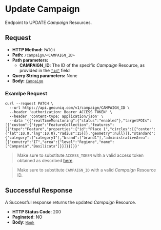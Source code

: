# Update Campaign

Endpoint to UPDATE *Campaign* Resources.

## Request

* **HTTP Method:** `PATCH`
* **Path:** `/campaign/<CAMPAIGN_ID>`
* **Path parameters:**
    *  **CAMPAIGN_ID**: The ID of the specific *Campaign* Resource, as provided in the [`"id"`](api/data-models/resources/user-created/campaign.md) field
* **Query String parameters:** None
* **Body:** [`Campaign`](/api/reference/data-modelsata-models/resources/user-created/campaign.md)
    
### Examlpe Request


```
curl --request PATCH \
  --url https://api.geouniq.com/v1/campaign/CAMPAIGN_ID \
  --header 'authorization: Bearer ACCESS_TOKEN' \
  --header 'content-type: application/json' \
  --data '{{"realTimeMonitoring":{"status":"enabled"},"targetPOIs":[{"custom":{"type":"FeatureCollection","features":[{"type":"Feature","properties":{"id":"Place 1","circles":[{"center":{"lat":10.0,"lng":10.0},"radius":15}]},"geometry":null}]},"standard":{"category":["category1"],"brand":["brand1"],"administrativeArea":[{"conutry":"IT","area":{"level":"Regione","name":["Campania","Basilicata"]}}]}}]}}'
```

> Make sure to substitute `ACCESS_TOKEN` with a valid access token obtained as described [here](/api/reference/general-aspects/auth.md).

> Make sure to substitute `CAMPAIGN_ID` with a valid *Campaign* Resource ID.


## Successful Response

A Successful response returns the updated *Campaign* Resource.

* **HTTP Status Code**: 200
* **Paginated**: NO
* **Body**: [`Hook`](/api/reference/data-models/resources/user-created/saved-area.md)




